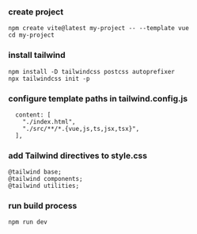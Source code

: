 ### create project

```
npm create vite@latest my-project -- --template vue
cd my-project
```

### install tailwind

```
npm install -D tailwindcss postcss autoprefixer
npx tailwindcss init -p
```

### configure template paths in tailwind.config.js

```
  content: [
    "./index.html",
    "./src/**/*.{vue,js,ts,jsx,tsx}",
  ],
```

### add Tailwind directives to style.css

```
@tailwind base;
@tailwind components;
@tailwind utilities;
```

### run build process

```
npm run dev
```
